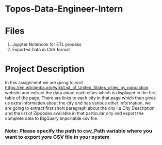 # Topos-Data-Engineer-Intern

# Files
1. Jupyter Notebook for ETL process
2. Exported Data in CSV format

# Project Description
In this assignment we are going to visit https://en.wikipedia.org/wiki/List_of_United_States_cities_by_population website and extract the data about each cities which is displayed in the first table of the page. There are links to each city in that page which then gives us extra information about the city and has various other information, we are going to extract first short paragraph about the city i.e City Description and the list of Zipcodes available in that particular city and export the complete data to BigQuery importable csv file.

### Note: Please specify the path to csv_Path variable where you want to export yore CSV file in your system
